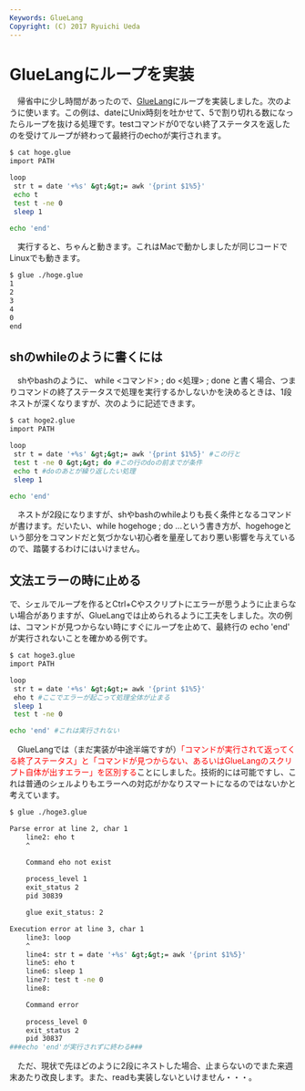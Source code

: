 ```yaml
---
Keywords: GlueLang
Copyright: (C) 2017 Ryuichi Ueda
---
```


# GlueLangにループを実装
　帰省中に少し時間があったので、<a href="https://ryuichiueda.github.io/GlueLangDoc_ja/">GlueLang</a>にループを実装しました。次のように使います。この例は、dateにUnix時刻を吐かせて、5で割り切れる数になったらループを抜ける処理です。testコマンドが0でない終了ステータスを返したのを受けてループが終わって最終行のechoが実行されます。

```bash
$ cat hoge.glue 
import PATH

loop
 str t = date '+%s' &gt;&gt;= awk '{print $1%5}'
 echo t
 test t -ne 0
 sleep 1

echo 'end'
```

　実行すると、ちゃんと動きます。これはMacで動かしましたが同じコードでLinuxでも動きます。

```bash
$ glue ./hoge.glue 
1
2
3
4
0
end
```

<h2>shのwhileのように書くには</h2>
　shやbashのように、 while &lt;コマンド&gt; ; do &lt;処理&gt; ; done と書く場合、つまりコマンドの終了ステータスで処理を実行するかしないかを決めるときは、1段ネストが深くなりますが、次のように記述できます。

```bash
$ cat hoge2.glue 
import PATH

loop
 str t = date '+%s' &gt;&gt;= awk '{print $1%5}' #この行と
 test t -ne 0 &gt;&gt; do #この行のdoの前までが条件
 echo t #doのあとが繰り返したい処理
 sleep 1

echo 'end'
```

　ネストが2段になりますが、shやbashのwhileよりも長く条件となるコマンドが書けます。だいたい、while hogehoge ; do ...という書き方が、hogehogeという部分をコマンドだと気づかない初心者を量産しており悪い影響を与えているので、踏襲するわけにはいけません。
<h2>文法エラーの時に止める</h2>
で、シェルでループを作るとCtrl+Cやスクリプトにエラーが思うように止まらない場合がありますが、GlueLangでは止められるように工夫をしました。次の例は、コマンドが見つからない時にすぐにループを止めて、最終行の echo 'end' が実行されないことを確かめる例です。

```bash
$ cat hoge3.glue 
import PATH

loop
 str t = date '+%s' &gt;&gt;= awk '{print $1%5}'
 eho t #ここでエラーが起こって処理全体が止まる
 sleep 1
 test t -ne 0

echo 'end' #これは実行されない
```

　GlueLangでは（まだ実装が中途半端ですが）<span style="color: #ff0000;">「コマンドが実行されて返ってくる終了ステータス」と「コマンドが見つからない、あるいはGlueLangのスクリプト自体が出すエラー」を区別する</span>ことにしました。技術的には可能ですし、これは普通のシェルよりもエラーへの対応がかなりスマートになるのではないかと考えています。

```bash
$ glue ./hoge3.glue 

Parse error at line 2, char 1
	line2: eho t
	^

	Command eho not exist
	
	process_level 1
	exit_status 2
	pid 30839

	glue exit_status: 2

Execution error at line 3, char 1
	line3: loop
	^
	line4: str t = date '+%s' &gt;&gt;= awk '{print $1%5}'
	line5: eho t
	line6: sleep 1
	line7: test t -ne 0
	line8: 

	Command error
	
	process_level 0
	exit_status 2
	pid 30837
###echo 'end'が実行されずに終わる###
```

　ただ、現状で先ほどのように2段にネストした場合、止まらないのでまた来週末あたり改良します。また、readも実装しないといけません・・・。
